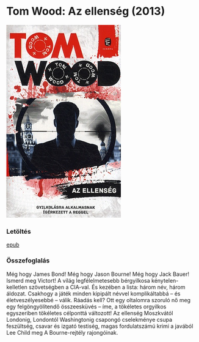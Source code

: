 # <a name="id_1011">Tom Wood: Az ellenség (2013)</a>
<img src="https://github.com/BercziSandor/calibre_lib/raw/main/Tom%20Wood/Az%20ellenseg%20%281011%29/cover.jpg" alt="cover" width="300"/>

### Letöltés
[epub](https://github.com/BercziSandor/calibre_lib/raw/main/Tom%20Wood/Az%20ellenseg%20%281011%29/Az%20ellenseg%20-%20Tom%20Wood.epub)

### Összefoglalás
<p class="description">Még hogy James Bond! Még hogy Jason Bourne! Még hogy Jack Bauer! Ismerd meg Victort! A világ legfélelmetesebb bérgyilkosa kénytelen-kelletlen szövetségben a CIA-val. És kezében a lista: három név, három áldozat. Csakhogy a játék minden kipipált névvel komplikáltabbá – és életveszélyesebbé – válik. Ráadás kell? Ott egy oltalomra szoruló nő meg egy felgöngyölítendő összeesküvés – íme, a tökéletes orgyilkos egyszeriben tökéletes célponttá változott! Az ellenség Moszkvától Londonig, Londontól Washingtonig csapongó cselekménye csupa feszültség, csavar és izgató testiség, magas fordulatszámú krimi a javából Lee Child meg A Bourne-rejtély rajongóinak.</p>

